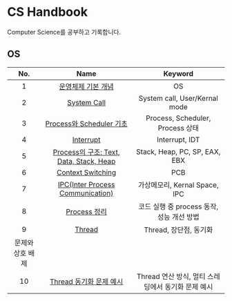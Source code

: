 # CS Handbook

Computer Science를 공부하고 기록합니다.

## OS

| No. | Name | Keyword |
| :-: | :--: | :-----: |
| 1 | [운영체제 기본 개념](https://github.com/cskime/cs-handbook/blob/main/OS/01.%20OS%20Basic.md) | OS |
| 2 | [System Call](https://github.com/cskime/cs-handbook/blob/main/OS/02.%20System%20Call.md) | System call, User/Kernal mode |
| 3 | [Process와 Scheduler 기초](https://github.com/cskime/cs-handbook/blob/main/OS/03.%20Process%20Scheduler%20Basic.md) | Process, Scheduler, Process 상태 |
| 4 | [Interrupt](https://github.com/cskime/cs-handbook/blob/main/OS/04.%20Interrupt.md) | Interrupt, IDT |
| 5 | [Process의 구조: Text, Data, Stack, Heap](https://github.com/cskime/cs-handbook/blob/main/OS/05.%20Process%20Structure.md) | Stack, Heap, PC, SP, EAX, EBX |
| 6 | [Context Switching](https://github.com/cskime/cs-handbook/blob/main/OS/06.%20Context%20Switching.md) | PCB |
| 7 | [IPC(Inter Process Communication)](https://github.com/cskime/cs-handbook/blob/main/OS/07.%20IPC.md) | 가상메모리, Kernal Space, IPC |
| 8 | [Process 정리](https://github.com/cskime/cs-handbook/blob/main/OS/08.%20Process%20Organize.md) | 코드 실행 중 process 동작, 성능 개선 방법 |
| 9 | [Thread](https://github.com/cskime/cs-handbook/blob/main/OS/09.%20Thread.md) | Thread, 장단점, 동기화 
문제와 상호 배제 |
| 10 | [Thread 동기화 문제 예시](https://github.com/cskime/cs-handbook/blob/main/OS/10.%20Thread%20Sync%20Problem.md) | Thread 연산 방식, 멀티 스레딩에서 동기화 문제 예시 |
